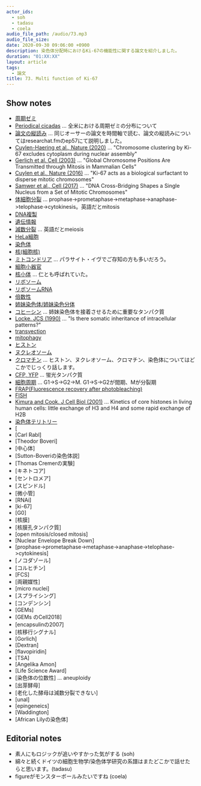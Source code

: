 ```yaml
---
actor_ids:
  - soh
  - tadasu
  - coela
audio_file_path: /audio/73.mp3
audio_file_size: 
date: 2020-09-30 09:06:00 +0900
description: 染色体分配時におけるKi-67の機能性に関する論文を紹介しました。
duration: "01:XX:XX"
layout: article
tags:
  - 論文
title: 73. Multi function of Ki-67 
---
```

## Show notes
- [周期ゼミ](https://ja.wikipedia.org/wiki/%E5%91%A8%E6%9C%9F%E3%82%BC%E3%83%9F)
- [Periodical cicadas](https://en.wikipedia.org/wiki/Periodical_cicadas) ... 全米における周期ゼミの分布について
- [論文の縦読み](https://researchat.fm/episode/57) ... 同じオーサーの論文を時間軸で読む、論文の縦読みについてはresearchat.fmのep57にて説明しました。
- [Cuylen-Haering et al., Nature (2020)](https://www.nature.com/articles/s41586-020-2672-3) ... "Chromosome clustering by Ki-67 excludes cytoplasm during nuclear assembly"
- [Gerlich et al. Cell (2003)](https://www.cell.com/fulltext/S0092-8674(03)00189-2) ... "Global Chromosome Positions Are Transmitted through Mitosis in Mammalian Cells"
- [Cuylen et al., Nature (2016)](https://www.nature.com/articles/nature18610) ... "Ki-67 acts as a biological surfactant to disperse mitotic chromosomes"
- [Samwer et al., Cell (2017)](https://linkinghub.elsevier.com/retrieve/pii/S0092-8674(17)30874-7) ... "DNA Cross-Bridging Shapes a Single Nucleus from a Set of Mitotic Chromosomes"
- [体細胞分裂](https://ja.wikipedia.org/wiki/%E4%BD%93%E7%B4%B0%E8%83%9E%E5%88%86%E8%A3%82) ... prophase->prometaphase->metaphase->anaphase->telophase->cytokinesis。英語だとmitosis
- [DNA複製](https://ja.wikipedia.org/wiki/DNA%E8%A4%87%E8%A3%BD)
- [遺伝情報](https://ja.wikipedia.org/wiki/%E9%81%BA%E4%BC%9D%E6%83%85%E5%A0%B1)
- [減数分裂](https://ja.wikipedia.org/wiki/%E6%B8%9B%E6%95%B0%E5%88%86%E8%A3%82) ... 英語だとmeiosis
- [HeLa細胞](https://ja.wikipedia.org/wiki/HeLa%E7%B4%B0%E8%83%9E)
- [染色体](https://ja.wikipedia.org/wiki/%E6%9F%93%E8%89%B2%E4%BD%93)
- [核(細胞核)](https://ja.wikipedia.org/wiki/%E7%B4%B0%E8%83%9E%E6%A0%B8)
- [ミトコンドリア](https://ja.wikipedia.org/wiki/%E3%83%9F%E3%83%88%E3%82%B3%E3%83%B3%E3%83%89%E3%83%AA%E3%82%A2) ... パラサイト・イヴでご存知の方も多いだろう。
- [細胞小器官](https://ja.wikipedia.org/wiki/%E7%B4%B0%E8%83%9E%E5%B0%8F%E5%99%A8%E5%AE%98)
- [核小体](https://ja.wikipedia.org/wiki/%E6%A0%B8%E5%B0%8F%E4%BD%93) ...  仁とも呼ばれていた。
- [リボソーム](https://ja.wikipedia.org/wiki/%E3%83%AA%E3%83%9C%E3%82%BD%E3%83%BC%E3%83%A0)
- [リボソームRNA](https://ja.wikipedia.org/wiki/%E3%83%AA%E3%83%9C%E3%82%BD%E3%83%BC%E3%83%A0RNA)
- [倍数性](https://ja.wikipedia.org/wiki/%E5%80%8D%E6%95%B0%E6%80%A7)
- [姉妹染色体/姉妹染色分体](https://ja.wikipedia.org/wiki/%E5%A7%89%E5%A6%B9%E6%9F%93%E8%89%B2%E5%88%86%E4%BD%93)
- [コヒーシン](https://ja.wikipedia.org/wiki/%E3%82%B3%E3%83%92%E3%83%BC%E3%82%B7%E3%83%B3) ...  姉妹染色体を接着させるために重要なタンパク質
- [Locke. JCS (1990)](https://jcs.biologists.org/content/96/4/563) ... "Is there somatic inheritance of intracellular patterns?"
- [transvection](https://en.wikipedia.org/wiki/Transvection_(genetics))
- [mitophagy](https://ruo.mbl.co.jp/bio/product/autophagy/article/mitophagy.html)
- [ヒストン](https://ja.wikipedia.org/wiki/%E3%83%92%E3%82%B9%E3%83%88%E3%83%B3)
- [ヌクレオソーム](https://ja.wikipedia.org/wiki/%E3%83%8C%E3%82%AF%E3%83%AC%E3%82%AA%E3%82%BD%E3%83%BC%E3%83%A0)
- [クロマチン](https://ja.wikipedia.org/wiki/%E3%82%AF%E3%83%AD%E3%83%9E%E3%83%81%E3%83%B3) ... ヒストン、ヌクレオソーム、クロマチン、染色体についてはどこかでじっくり話します。
- [CFP, YFP](https://www.news-medical.net/life-sciences/GFP-Derivatives-CFP-and-YFP.aspx) ...  蛍光タンパク質
- [細胞周期](https://ja.wikipedia.org/wiki/%E7%B4%B0%E8%83%9E%E5%91%A8%E6%9C%9F) ... G1->S->G2->M. G1->S->G2が間期、Mが分裂期
- [FRAP(Fluorescence recovery after photobleaching)](https://en.wikipedia.org/wiki/Fluorescence_recovery_after_photobleaching)
- [FISH](https://en.wikipedia.org/wiki/Fluorescence_in_situ_hybridization)
- [Kimura and Cook.  J Cell Biol (2001)](https://pubmed.ncbi.nlm.nih.gov/11425866/) ...  Kinetics of core histones in living human cells: little exchange of H3 and H4 and some rapid exchange of H2B
- [染色体テリトリー](https://www.yodosha.co.jp/jikkenigaku/keyword/1135.html)
- [
- [Carl Rabl]
- [Theodor Boveri]
- [中心体]
- [Sutton-Boveriの染色体説]
- [Thomas Cremerの実験]
- [キネトコア]
- [セントロメア]
- [スピンドル]
- [微小管]
- [RNAi]
- [ki-67]
- [G0]
- [核膜]
- [核膜孔タンパク質]
- [open mitosis/closed mitosis]
- [Nuclear Envelope Break Down]
- [prophase->prometaphase->metaphase->anaphase->telophase->cytokinesis]
- [ノコダゾール]
- [コルヒチン]
- [FCS]
- [両親媒性]
- [micro nuclei]
- [スプライシング]
- [コンデンシン]
- [GEMs]
- [GEMs のCell2018]
- [encapsulinの2007]
- [核移行シグナル]
- [Gorlich]
- [Dextran]
- [flavopiridin]
- [TSA]
- [Angelika Amon]
- [Life Science Award]
- [染色体の位数性] ... aneuploidy
- [出芽酵母]
- [老化した酵母は減数分裂できない]
- [unal]
- [epingeneics]
- [Waddington]
- [African Lilyの染色体]

## Editorial notes
- 素人にもロジックが追いやすかった気がする (soh)
- 綿々と続くドイツの細胞生物学/染色体学研究の系譜はまたどこかで話せたらと思います。(tadasu)
- figureがモンスターボールみたいですね (coela)
